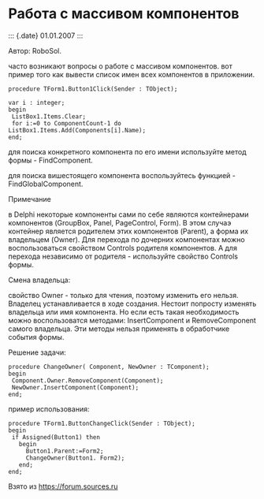 Работа с массивом компонентов
=============================

::: {.date}
01.01.2007
:::

Автор: RoboSol.

часто возникают вопросы о работе с массивом компонентов. вот пример того
как вывести список имен всех компонентов в приложении.

    procedure TForm1.Button1Click(Sender : TObject);

    var i : integer;
    begin
     ListBox1.Items.Clear;
     for i:=0 to ComponentCount-1 do ListBox1.Items.Add(Components[i].Name);
    end;

для поиска конкретного компонента по его имени используйте метод формы -
FindComponent.

для поиска вишестоящего компонента воспользуйтесь функцией -
FindGlobalComponent.

Примечание

в Delphi некоторые компоненты сами по себе являются контейнерами
компонентов (GroupBox, Panel, PageControl, Form). В этом случаэ
контейнер является родителем этих компонентов (Parent), а форма их
владельцем (Owner). Для перехода по дочерних компонентах можно
воспользоваться свойством Controls родителя компонентов. А для перехода
независимо от родителя - используйте свойство Controls формы.

Смена владельца:

свойство Owner - только для чтения, поэтому изменить его нельзя.
Владелец устанавливается в ходе создания. Нестоит попросту изменять
владельца или имя компонента. Но если есть такая необходимость можно
воспользоватся методами: InsertComponent и RemoveComponent самого
владельца. Эти методы нельзя применять в обработчике события формы.

Решение задачи:

    procedure ChangeOwner( Component, NewOwner : TComponent);
    begin
     Component.Owner.RemoveComponent(Component);
     NewOwner.InsertComponent(Component);
    end;

пример использования:

    procedure TForm1.ButtonChangeClick(Sender : TObject);
    begin
     if Assigned(Button1) then 
       begin
         Button1.Parent:=Form2;
         ChangeOwner(Button1. Form2);
       end;
    end;

Взято из <https://forum.sources.ru>
